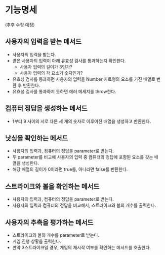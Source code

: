 # 기능명세

(추후 수정 예정)

## 사용자의 입력을 받는 메서드

- 사용자의 입력을 받는다.
- 받은 사용자의 입력이 아래 유효성 검사를 통과하는지 확인한다.
  - 사용자 입력의 길이가 3인가?
  - 사용자 입력의 각 요소가 숫자인가?
- 유효성 검사를 통과하면 사용자의 입력을 Number 자료형의 요소를 가진 배열로 변환 후 반환한다.
- 유효성 검사를 통과하지 못하면 에러 메세지를 throw한다.

## 컴퓨터 정답을 생성하는 메서드

- 1부터 9 사이의 서로 다른 세 개의 숫자로 이루어진 배열을 생성하고 반환한다.

## 낫싱을 확인하는 메서드

- 사용자의 입력과, 컴퓨터의 정답을 parameter로 받는다.
- 두 parameter를 비교해 사용자의 입력 중 컴퓨터의 정답에 포함된 요소를 갖는 배열을 생성한다.
- 해당 배열의 길이가 0이라면 true를, 아니라면 false를 반환한다.

## 스트라이크와 볼을 확인하는 메서드

- 사용자의 입력과, 컴퓨터의 정답을 parameter로 받는다.
- 사용자의 입력과 컴퓨터의 정답을 비교해서, 스트라이크와 볼의 개수를 출력한다.

## 사용자의 추측을 평가하는 메서드

- 스트라이크와 볼의 개수를 parameter로 받는다.
- 게임 진행 상황을 출력한다.
- 만약 3스트라이크일 경우, 게임의 재시작 여부를 확인하는 메서드를 호출한다.
